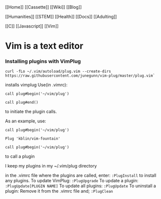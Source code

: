 [[Home]]
[[Cassette]]
[[Wiki]]
[[Blog]]

[[Humanities]]
[[STEM]]
[[Health]]
[[Docs]]
[[Adulting]]

[[C]]
[[Javascript]]
[[Vim]]

# Vim is a text editor

### Installing plugins with VimPlug
```
curl -fLo ~/.vim/autoload/plug.vim --create-dirs https://raw.githubusercontent.com/junegunn/vim-plug/master/plug.vim`
```
installs vimplug
Use(in .vimrc):
```
call plug#begin('~/vim/plug')

call plug#end()
```
to initiate the plugin calls.

As an example, use:
```
call plug#begin('~/vim/plug')

Plug 'kblin/vim-fountain'

call plug#begin('~/vim/plug')
```
to call a plugin

I keep my plugins in my ~/.vim/plug directory

in the .vimrc file where the plugins are called, enter:
`:PlugInstall` to install any plugins.
To update VimPlug:
`:PlugUpgrade`
To update a plugin:
`:PlugUpdate[PLUGIN NAME]`
To update all plugins:
`:PlugUpdate`
To uninstall a plugin:
Remove it from the .vimrc file and;
`:PlugClean`


